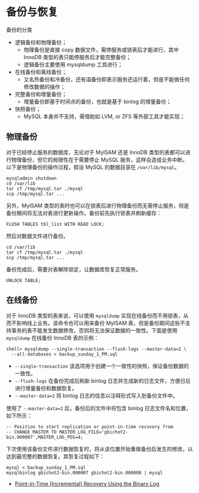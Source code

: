 # 备份与恢复

备份的分类

- 逻辑备份和物理备份；
  - 物理备份是直接 copy 数据文件，需停服务或锁表后才能进行，其中 InnoDB 类型的表只能停服务后才能完整备份；
  - 逻辑备份主要使用 mysqldump 工具进行；
- 在线备份和离线备份；
  - 又名热备份和冷备份，还有温备份即表示服务还运行着，但是不能做任何修改数据的操作；
- 完整备份和增量备份；
  - 增量备份即基于时间点的备份，也就是基于 binlog 的增量备份；
- 快照备份；
  - MySQL 本身并不支持，需借助如 LVM, or ZFS 等外部工具才能实现；

## 物理备份

对于已经停止服务的数据库，无论对于 MyISAM 还是 InnoDB 类型的表都可以进行物理备份，但它的局限性在于需要停止 MySQL 服务，这样会造成业务中断。以下是物理备份的操作过程，假设 MySQL 的数据目录在 `/var/lib/mysql`。

```
mysqladmin shutdown
cd /var/lib
tar cf /tmp/mysql.tar ./mysql
scp /tmp/mysql.tar ...
```

另外，MyISAM 类型的表时也可以在锁表后进行物理备份而无需停止服务，但是备份期间将无法对表进行更新操作。备份前先执行锁表并刷新缓存：

```
FLUSH TABLES tbl_list WITH READ LOCK;
```

然后对数据文件进行备份。

```
cd /var/lib
tar cf /tmp/mysql.tar ./mysql
scp /tmp/mysql.tar ...
```

备份完成后，需要对表解除锁定，让数据库恢复正常服务。

```
UNLOCK TABLE;
```

## 在线备份

对于 InnoDB 类型的表来说，可以使用 `mysqldump` 实现在线备份而不用锁表，从而不影响线上业务。该命令也可以用来备份 MyISAM 表，但是备份期间这些不支持事务的表不能发生数据修改，否则将无法保证数据的一致性。下面是使用 `mysqldump` 在线备份 InnoDB 表的示例：

```
shell> mysqldump --single-transaction --flush-logs --master-data=2 \
  --all-databases > backup_sunday_1_PM.sql
```

- `--single-transaction` 该选项用于创建一个一致性的快照，保证备份数据的一致性。
- `--flush-logs` 在备份完成后刷新 binlog 日志并生成新的日志文件，方便日后进行增量备份和数据恢复。
- `--master-data=2` 将 binlog 日志的信息以注释形式写入到备份文件中。

使用了 `--master-data=2` 后，备份后的文件中将包含 binlog 日志文件名和位置，如下所示：

```
-- Position to start replication or point-in-time recovery from
-- CHANGE MASTER TO MASTER_LOG_FILE='gbichot2-bin.000007',MASTER_LOG_POS=4;
```

下次使用该备份文件进行数据恢复时，将从该位置开始重做备份后发生的修改，以达到最完整的数据恢复。其恢复过程如下：

```
mysql < backup_sunday_1_PM.sql
mysqlbinlog gbichot2-bin.000007 gbichot2-bin.000008 | mysql
```

- [Point-in-Time (Incremental) Recovery Using the Binary Log](https://dev.mysql.com/doc/refman/5.7/en/point-in-time-recovery.html)

